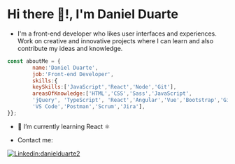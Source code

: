 <h1> Hi there 👋!, I'm Daniel Duarte </h2> 
  
- <p>I'm a front-end developer who likes user interfaces and experiences. Work on creative and innovative projects where I can learn and also contribute my ideas and knowledge.</p>

```javascript
const aboutMe = {
        name:'Daniel Duarte',
        job:'Front-end Developer',
        skills:{
        keySkills:['JavaScript','React','Node','Git'],
        areasOfKnowledge:['HTML','CSS','Sass','JavaScript',
        'jQuery', 'TypeScript', 'React','Angular','Vue','Bootstrap','Git','GitHub',
        'VS Code','Postman','Scrum','Jira'],
}};
```

- 🌱 I’m currently learning React ⚛

- <p>Contact me: </p>

[![Linkedin:danielduarte2](https://img.shields.io/badge/-danielduarte2-blue?style=flat-square&logo=Linkedin&logoColor=white&link=https://www.linkedin.com/in/danielduarte2/)](https://www.linkedin.com/in/danielduarte2/)
